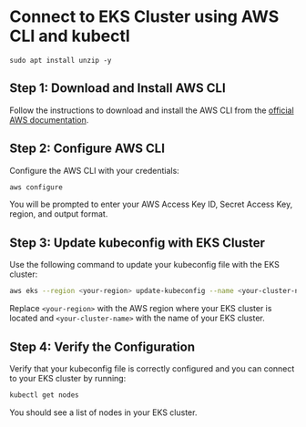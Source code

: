 # Connect to EKS Cluster using AWS CLI and kubectl

```
sudo apt install unzip -y
```
## Step 1: Download and Install AWS CLI

Follow the instructions to download and install the AWS CLI from the [official AWS documentation](https://docs.aws.amazon.com/cli/latest/userguide/getting-started-install.html).

## Step 2: Configure AWS CLI

Configure the AWS CLI with your credentials:

```sh
aws configure
```

You will be prompted to enter your AWS Access Key ID, Secret Access Key, region, and output format.

## Step 3: Update kubeconfig with EKS Cluster

Use the following command to update your kubeconfig file with the EKS cluster:

```sh
aws eks --region <your-region> update-kubeconfig --name <your-cluster-name>
```

Replace `<your-region>` with the AWS region where your EKS cluster is located and `<your-cluster-name>` with the name of your EKS cluster.

## Step 4: Verify the Configuration

Verify that your kubeconfig file is correctly configured and you can connect to your EKS cluster by running:

```sh
kubectl get nodes
```

You should see a list of nodes in your EKS cluster.
